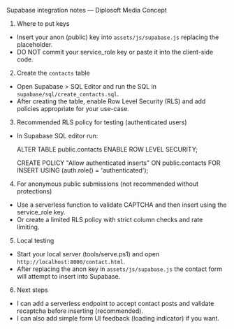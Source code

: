 Supabase integration notes — Diplosoft Media Concept

1) Where to put keys
- Insert your anon (public) key into `assets/js/supabase.js` replacing the placeholder.
- DO NOT commit your service_role key or paste it into the client-side code.

2) Create the `contacts` table
- Open Supabase > SQL Editor and run the SQL in `supabase/sql/create_contacts.sql`.
- After creating the table, enable Row Level Security (RLS) and add policies appropriate for your use-case.

3) Recommended RLS policy for testing (authenticated users)
- In Supabase SQL editor run:

  ALTER TABLE public.contacts ENABLE ROW LEVEL SECURITY;

  CREATE POLICY "Allow authenticated inserts" ON public.contacts
  FOR INSERT USING (auth.role() = 'authenticated');

4) For anonymous public submissions (not recommended without protections)
- Use a serverless function to validate CAPTCHA and then insert using the service_role key.
- Or create a limited RLS policy with strict column checks and rate limiting.

5) Local testing
- Start your local server (tools/serve.ps1) and open `http://localhost:8000/contact.html`.
- After replacing the anon key in `assets/js/supabase.js` the contact form will attempt to insert into Supabase.

6) Next steps
- I can add a serverless endpoint to accept contact posts and validate recaptcha before inserting (recommended).
- I can also add simple form UI feedback (loading indicator) if you want.
